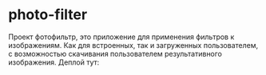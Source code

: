 # **photo-filter**
Проект фотофильтр, это приложение для применения фильтров к изображениям. Как для встроенных, так и загруженных пользователем, с возможностью скачивания пользователем результативного изображения.
Деплой тут: 
